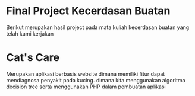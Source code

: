 # Final Project Kecerdasan Buatan
Berikut merupakan hasil project pada mata kuliah kecerdasan buatan yang telah kami kerjakan

# Cat's Care
Merupakan aplikasi berbasis website dimana memiliki fitur dapat mendiagnosa penyakit pada kucing. dimana kita menggunakan algoritma decision tree serta menggunakan PHP dalam pembuatan aplikasi 
